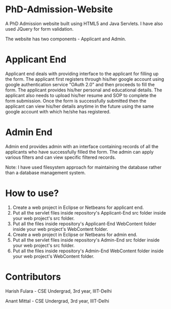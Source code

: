 # PhD-Admission-Website

A PhD Admission website built using HTML5 and Java Servlets. I have also used JQuery for form validation.

The website has two components - Applicant and Admin.

# Applicant End

Applicant end deals with providing interface to the applicant for filling up the form. The applicant first registers through his/her google account using google authentication service "OAuth 2.0" and then proceeds to fill the form. The applicant provides his/her personal and educational details. The applicant also needs to upload his/her resume and SOP to complete the form submission. Once the form is successfully submitted then the applicant can view his/her details anytime in the future using the same google account with which he/she has registered.

# Admin End

Admin end provides admin with an interface containing records of all the applicants who have successfully filled the form. The admin can apply various filters and can view specific filtered records.

Note: I have used filesystem approach for maintaining the database rather than a database management system.

# How to use?

1. Create a web project in Eclipse or Netbeans for applicant end.
2. Put all the servlet files inside repository's Applicant-End src folder inside your web project's src folder.
3. Put all the files inside repository's Applicant-End WebContent folder inside your web project's WebContent folder.
4. Create a web project in Eclipse or Netbeans for admin end.
5. Put all the servlet files inside repository's Admin-End src folder inside your web project's src folder.
6. Put all the files inside repository's Admin-End WebContent folder inside your web project's WebContent folder.
 

# Contributors

Harish Fulara - CSE Undergrad, 3rd year, IIIT-Delhi

Anant Mittal - CSE Undergrad, 3rd year, IIIT-Delhi

